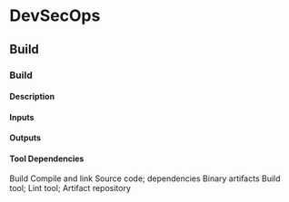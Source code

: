 # DevSecOps

## Build

### Build

#### Description

#### Inputs

#### Outputs

#### Tool Dependencies

Build Compile and link Source code;
dependencies
Binary artifacts Build tool;
Lint tool;
Artifact repository
